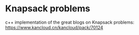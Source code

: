 # Knapsack problems
c++ implementation of the great blogs on Knapsack problems: https://www.kancloud.cn/kancloud/pack/70124

